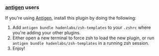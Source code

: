 ### [antigen](https://github.com/zsh-users/antigen) users

If you're using [Antigen](https://github.com/zsh-users/antigen), install this plugin by doing the following:

1.  Add `antigen bundle hadenlabs/zsh-templates` to your `.zshrc` where you're adding your other plugins.
2.  Either open a new terminal to force zsh to load the new plugin, or run `antigen bundle hadenlabs/zsh-templates` in a running zsh session.
3.  Enjoy!
